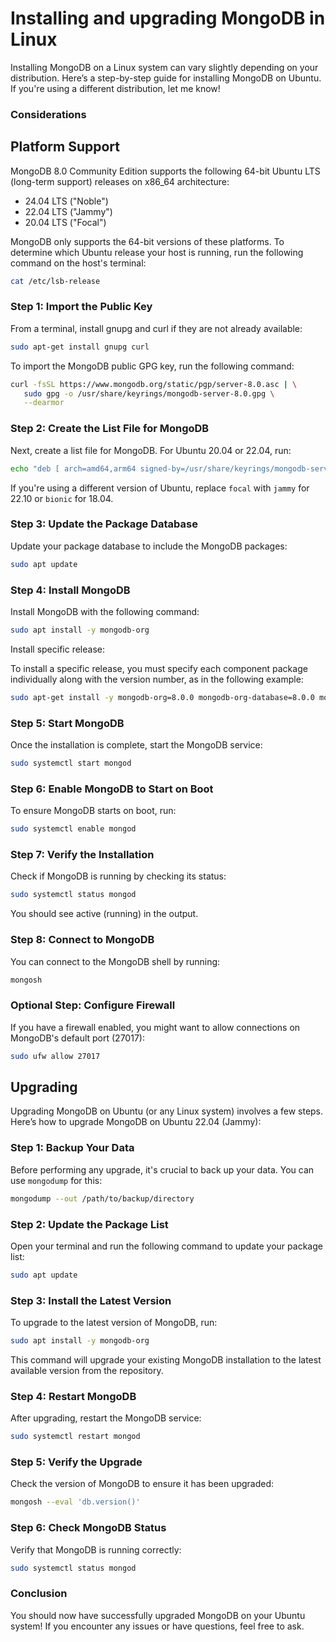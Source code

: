 # Installing and upgrading MongoDB in Linux

Installing MongoDB on a Linux system can vary slightly depending on your distribution. Here’s a step-by-step guide for installing MongoDB on Ubuntu. If you're using a different distribution, let me know!

### Considerations

## Platform Support

MongoDB 8.0 Community Edition supports the following 64-bit Ubuntu LTS (long-term support) releases on x86_64 architecture:

- 24.04 LTS ("Noble")
- 22.04 LTS ("Jammy")
- 20.04 LTS ("Focal")

MongoDB only supports the 64-bit versions of these platforms. To determine which Ubuntu release your host is running, run the following command on the host's terminal:

```bash
cat /etc/lsb-release
```

### Step 1: Import the Public Key
From a terminal, install gnupg and curl if they are not already available:

```bash
sudo apt-get install gnupg curl
```

To import the MongoDB public GPG key, run the following command:

```bash
curl -fsSL https://www.mongodb.org/static/pgp/server-8.0.asc | \
   sudo gpg -o /usr/share/keyrings/mongodb-server-8.0.gpg \
   --dearmor
```

### Step 2: Create the List File for MongoDB
Next, create a list file for MongoDB. For Ubuntu 20.04 or 22.04, run:

```bash
echo "deb [ arch=amd64,arm64 signed-by=/usr/share/keyrings/mongodb-server-8.0.gpg ] https://repo.mongodb.org/apt/ubuntu jammy/mongodb-org/8.0 multiverse" | sudo tee /etc/apt/sources.list.d/mongodb-org-8.0.list
```

If you're using a different version of Ubuntu, replace `focal` with `jammy` for 22.10 or `bionic` for 18.04.

### Step 3: Update the Package Database
Update your package database to include the MongoDB packages:

```bash
sudo apt update
```

### Step 4: Install MongoDB
Install MongoDB with the following command:

```bash
sudo apt install -y mongodb-org
```

Install specific release:

To install a specific release, you must specify each component package individually along with the version number, as in the following example:

```bash
sudo apt-get install -y mongodb-org=8.0.0 mongodb-org-database=8.0.0 mongodb-org-server=8.0.0 mongodb-mongosh=8.0.0 mongodb-org-mongos=8.0.0 mongodb-org-tools=8.0.0
```

### Step 5: Start MongoDB
Once the installation is complete, start the MongoDB service:

```bash
sudo systemctl start mongod
```

### Step 6: Enable MongoDB to Start on Boot
To ensure MongoDB starts on boot, run:

```bash
sudo systemctl enable mongod
```

### Step 7: Verify the Installation
Check if MongoDB is running by checking its status:

```bash
sudo systemctl status mongod
```

You should see active (running) in the output.

### Step 8: Connect to MongoDB
You can connect to the MongoDB shell by running:

```bash
mongosh
```

### Optional Step: Configure Firewall
If you have a firewall enabled, you might want to allow connections on MongoDB's default port (27017):

```bash
sudo ufw allow 27017
```

## Upgrading

Upgrading MongoDB on Ubuntu (or any Linux system) involves a few steps. Here’s how to upgrade MongoDB on Ubuntu 22.04 (Jammy):

### Step 1: Backup Your Data
Before performing any upgrade, it's crucial to back up your data. You can use `mongodump` for this:

```bash
mongodump --out /path/to/backup/directory
```

### Step 2: Update the Package List
Open your terminal and run the following command to update your package list:

```bash
sudo apt update
```

### Step 3: Install the Latest Version
To upgrade to the latest version of MongoDB, run:

```bash
sudo apt install -y mongodb-org
```

This command will upgrade your existing MongoDB installation to the latest available version from the repository.

### Step 4: Restart MongoDB
After upgrading, restart the MongoDB service:

```bash
sudo systemctl restart mongod
```

### Step 5: Verify the Upgrade
Check the version of MongoDB to ensure it has been upgraded:

```bash
mongosh --eval 'db.version()'
```

### Step 6: Check MongoDB Status
Verify that MongoDB is running correctly:

```bash
sudo systemctl status mongod
```

### Conclusion
You should now have successfully upgraded MongoDB on your Ubuntu system! If you encounter any issues or have questions, feel free to ask.
